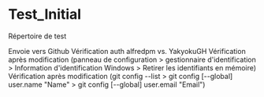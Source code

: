 # Test_Initial
Répertoire de test


Envoie vers Github
Vérification auth alfredpm vs. YakyokuGH
Vérification après modification (panneau de configuration > gestionnaire d'identification > Information d'identification Windows > Retirer les identifiants en mémoire)
Vérification après modification (git config --list > git config [--global] user.name "Name" > git config [--global] user.email "Email")